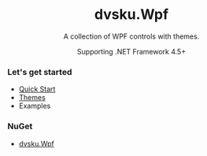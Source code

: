 <div align="center">
  <h1>dvsku.Wpf</h1>
  <p>
    A collection of WPF controls with themes.
  </p>
  <p>
    Supporting .NET Framework 4.5+
  </p>
</div>


### Let's get started
* [Quick Start](https://github.com/dvsku/dvsku.Wpf/wiki/Quick-Start)
* [Themes](https://github.com/dvsku/dvsku.Wpf/wiki/Themes)
* Examples

### NuGet
* [dvsku.Wpf](https://www.nuget.org/packages/dvsku.Wpf/)
